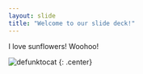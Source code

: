 ```yaml
---
layout: slide
title: "Welcome to our slide deck!"
---
```


I love sunflowers! Woohoo!

![defunktocat](https://octodex.github.com/images/defunktocat.png)
{: .center}
